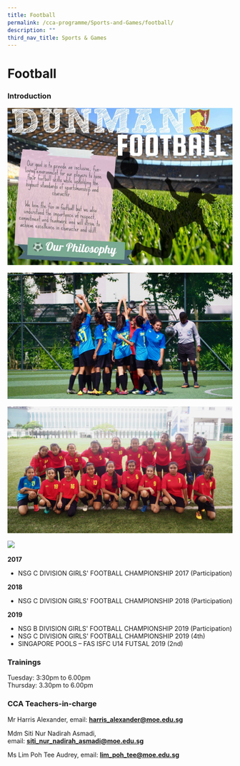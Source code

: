 ```yaml
---
title: Football
permalink: /cca-programme/Sports-and-Games/football/
description: ""
third_nav_title: Sports & Games
---
```

# Football

### Introduction

![](/images/Student%20Development%20Programme/CCA%20Programme/Sports%20&%20Games/football.jpg)

![](/images/Student%20Development%20Programme/CCA%20Programme/Sports%20&%20Games/Website2.jpg)

![](/images/Student%20Development%20Programme/CCA%20Programme/Sports%20&%20Games/Website3.jpg)

![](/images/Student%20Development%20Programme/CCA%20Programme/Sports%20&%20Games/Website4.jpg)

**2017**  

*   NSG C DIVISION GIRLS' FOOTBALL CHAMPIONSHIP 2017 (Participation)

**2018**  

*   NSG C DIVISION GIRLS' FOOTBALL CHAMPIONSHIP 2018 (Participation)

**2019**   
*   NSG B DIVISION GIRLS' FOOTBALL CHAMPIONSHIP 2019 (Participation)  
*   NSG C DIVISION GIRLS' FOOTBALL CHAMPIONSHIP 2019 (4th)   
*   SINGAPORE POOLS – FAS ISFC U14 FUTSAL 2019 (2nd)

### Trainings

Tuesday: 3:30pm to 6.00pm  
Thursday: 3.30pm to 6.00pm

### CCA Teachers-in-charge
  
**[](mailto:lim_poh_tee@moe.edu.sg)**

Mr Harris Alexander, email: **[harris\_alexander@moe.edu.sg](mailto:harris_alexander@moe.edu.sg)**

Mdm Siti Nur Nadirah Asmadi, email: **[siti\_nur\_nadirah\_asmadi@moe.edu.sg](mailto:siti_nur_nadirah_asmadi@moe.edu.sg)**

Ms Lim Poh Tee Audrey, email: **[lim\_poh\_tee@moe.edu.sg](mailto:lim_poh_tee@moe.edu.sg)**